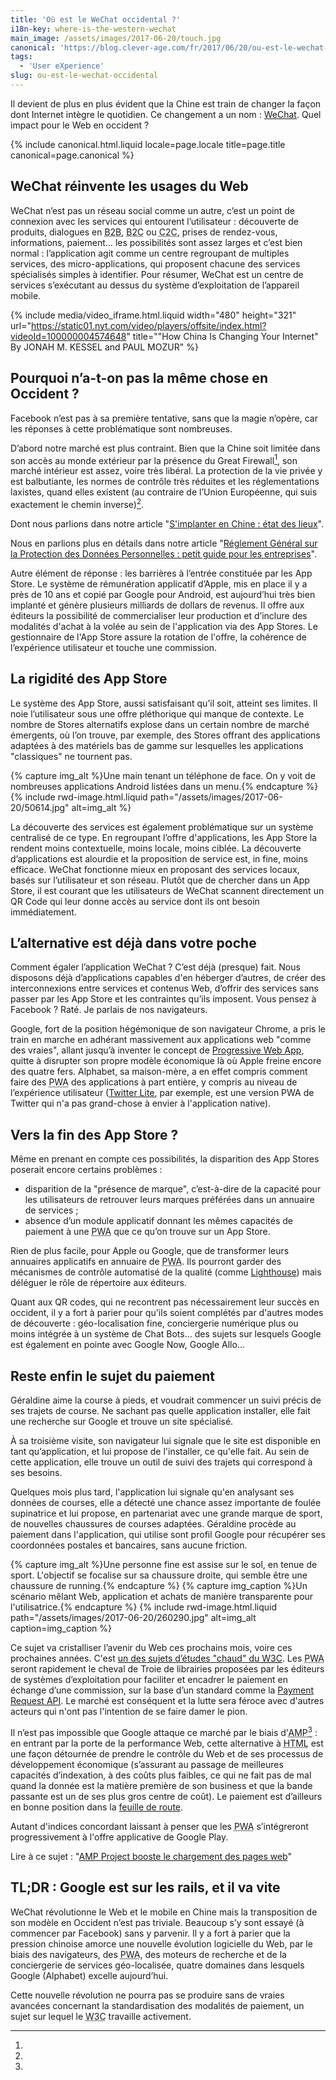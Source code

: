 ```yaml
---
title: 'Où est le WeChat occidental ?'
i18n-key: where-is-the-western-wechat
main_image: /assets/images/2017-06-20/touch.jpg
canonical: 'https://blog.clever-age.com/fr/2017/06/20/ou-est-le-wechat-occidental/'
tags:
  - 'User eXperience'
slug: ou-est-le-wechat-occidental
---
```


Il devient de plus en plus évident que la Chine est train de changer la façon
dont Internet intègre le quotidien. Ce changement a un nom :
[WeChat](https://blog.clever-age.com/fr/2017/06/07/wechat-10-fonctionnalites-cles-pour-votre-entreprise/).
Quel impact pour le Web en occident ?

<!-- more -->

{% include canonical.html.liquid
    locale=page.locale
    title=page.title
    canonical=page.canonical
%}

## WeChat réinvente les usages du Web

WeChat n’est pas un réseau social comme un autre, c’est un point de connexion
avec les services qui entourent l’utilisateur : découverte de produits,
dialogues en <abbr lang="en" title="Business To Business">B2B</abbr>,
<abbr lang="en" title="Business To Consumer">B2C</abbr> ou
<abbr lang="en" title="Consumer To Consumer(s)">C2C</abbr>, prises de
rendez-vous, informations, paiement… les possibilités sont assez larges et c’est
bien normal : l’application agit comme un centre regroupant de multiples
services, des micro-applications, qui proposent chacune des services spécialisés
simples à identifier. Pour résumer, WeChat est un centre de services s’exécutant
au dessus du système d’exploitation de l’appareil mobile.

{% include media/video_iframe.html.liquid width="480" height="321" url="https://static01.nyt.com/video/players/offsite/index.html?videoId=100000004574648" title="&quot;How China Is Changing Your Internet&quot; By JONAH M. KESSEL and PAUL MOZUR" %}

## Pourquoi n’a-t-on pas la même chose en Occident ?

Facebook n’est pas à sa première tentative, sans que la magie n’opère, car les
réponses à cette problématique sont nombreuses.

D’abord notre marché est plus contraint. Bien que la Chine soit limitée dans son
accès au monde extérieur par la présence du Great Firewall[^gf], son marché
intérieur est assez, voire très libéral. La protection de la vie privée y est
balbutiante, les normes de contrôle très réduites et les réglementations
laxistes, quand elles existent (au contraire de l’Union Européenne, qui suis
exactement le chemin inverse)[^rgdp].

[^gf]:

  Dont nous parlions dans notre article
  "[S'implanter en Chine : état des lieux](https://blog.clever-age.com/fr/2014/07/28/s-implanter-en-chine-etat-des-lieux/)".

[^rgdp]:

  Nous en parlions plus en détails dans notre article
  "[Réglement Général sur la Protection des Données Personnelles : petit guide pour les entreprises](https://blog.clever-age.com/fr/2017/04/04/reglement-general-sur-la-protection-des-donnees-personnel-petit-guide-pour-entreprises_rgpd/)".

Autre élément de réponse : les barrières à l’entrée constituée par les App
Store. Le système de rémunération applicatif d’Apple, mis en place il y a près
de 10 ans et copié par Google pour Android, est aujourd’hui très bien implanté
et génère plusieurs milliards de dollars de revenus. Il offre aux éditeurs la
possibilité de commercialiser leur production et d’inclure des modalités d'achat
à la volée au sein de l'application via des App Stores. Le gestionnaire de l'App
Store assure la rotation de l'offre, la cohérence de l’expérience utilisateur et
touche une commission.

## La rigidité des App Store

Le système des App Store, aussi satisfaisant qu’il soit, atteint ses limites. Il
noie l’utilisateur sous une offre pléthorique qui manque de contexte. Le nombre
de Stores alternatifs explose dans un certain nombre de marché émergents, où
l’on trouve, par exemple, des Stores offrant des applications adaptées à des
matériels bas de gamme sur lesquelles les applications "classiques" ne tournent
pas.

{% capture img_alt %}Une main tenant un téléphone de face. On y voit de
nombreuses applications Android listées dans un menu.{% endcapture %}
{% include rwd-image.html.liquid
path="/assets/images/2017-06-20/50614.jpg"
alt=img_alt
%}

La découverte des services est également problématique sur un système centralisé
de ce type. En regroupant l’offre d'applications, les App Store la rendent moins
contextuelle, moins locale, moins ciblée. La découverte d’applications est
alourdie et la proposition de service est, in fine, moins efficace. WeChat
fonctionne mieux en proposant des services locaux, basés sur l’utilisateur et
son réseau. Plutôt que de chercher dans un App Store, il est courant que les
utilisateurs de WeChat scannent directement un QR Code qui leur donne accès au
service dont ils ont besoin immédiatement.

## L’alternative est déjà dans votre poche

Comment égaler l’application WeChat ? C’est déjà (presque) fait. Nous disposons
déjà d’applications capables d'en héberger d’autres, de créer des
interconnexions entre services et contenus Web, d’offrir des services sans
passer par les App Store et les contraintes qu’ils imposent. Vous pensez à
Facebook ? Raté. Je parlais de nos navigateurs.

Google, fort de la position hégémonique de son navigateur Chrome, a pris le
train en marche en adhérant massivement aux applications web "comme des vraies",
allant jusqu’à inventer le concept de
[Progressive Web App](https://blog.clever-age.com/fr/2016/12/29/les-progressive-web-apps-pour-booster-ux/),
quitte à disrupter son propre modèle économique là où Apple freine encore des
quatre fers. Alphabet, sa maison-mère, a en effet compris comment faire des
<abbr lang="en" title="Progressive Web Apps">PWA</abbr> des applications à part
entière, y compris au niveau de l’expérience utilisateur
([Twitter Lite](https://mobile.twitter.com/), par exemple, est une version PWA
de Twitter qui n'a pas grand-chose à envier à l'application native).

## Vers la fin des App Store ?

Même en prenant en compte ces possibilités, la disparition des App Stores
poserait encore certains problèmes :

- disparition de la "présence de marque", c’est-à-dire de la capacité pour les
  utilisateurs de retrouver leurs marques préférées dans un annuaire de services
  ;
- absence d’un module applicatif donnant les mêmes capacités de paiement à une
  <abbr lang="en" title="Progressive Web App">PWA</abbr> que ce qu’on trouve sur
  un App Store.

Rien de plus facile, pour Apple ou Google, que de transformer leurs annuaires
applicatifs en annuaire de
<abbr lang="en" title="Progressive Web Apps">PWA</abbr>. Ils pourront garder des
mécanismes de contrôle automatisé de la qualité (comme
[Lighthouse](https://developers.google.com/web/tools/lighthouse/)) mais déléguer
le rôle de répertoire aux éditeurs.

Quant aux QR codes, qui ne recontrent pas nécessairement leur succès en
occident, il y a fort à parier pour qu'ils soient complétés par d'autres modes
de découverte : géo-localisation fine, conciergerie numérique plus ou moins
intégrée à un système de Chat Bots… des sujets sur lesquels Google est également
en pointe avec Google Now, Google Allo…

## Reste enfin le sujet du paiement

Géraldine aime la course à pieds, et voudrait commencer un suivi précis de ses
trajets de course. Ne sachant pas quelle application installer, elle fait une
recherche sur Google et trouve un site spécialisé.

À sa troisième visite, son navigateur lui signale que le site est disponible en
tant qu’application, et lui propose de l'installer, ce qu'elle fait. Au sein de
cette application, elle trouve un outil de suivi des trajets qui correspond à
ses besoins.

Quelques mois plus tard, l'application lui signale qu'en analysant ses données
de courses, elle a détecté une chance assez importante de foulée supinatrice et
lui propose, en partenariat avec une grande marque de sport, de nouvelles
chaussures de courses adaptées. Géraldine procède au paiement dans
l'application, qui utilise sont profil Google pour récupérer ses coordonnées
postales et bancaires, sans aucune friction.

{% capture img_alt %}Une personne fine est assise sur le sol, en tenue de sport.
L'objectif se focalise sur sa chaussure droite, qui semble être une chaussure de
running.{% endcapture %} {% capture img_caption %}Un scénario mêlant Web,
application et achats de manière transparente pour
l'utilisatrice.{% endcapture %} {% include rwd-image.html.liquid
path="/assets/images/2017-06-20/260290.jpg"
alt=img_alt
caption=img_caption
%}

Ce sujet va cristalliser l’avenir du Web ces prochains mois, voire ces
prochaines années. C'est
[un des sujets d’études "chaud" du <abbr title="World Wide Web Consortium">W3C</abbr>](https://www.w3.org/Payments/ 'Web Payments at W3C: Making Payments Easy on the Web').
Les <abbr lang="en" title="Progressive Web Apps">PWA</abbr> seront rapidement le
cheval de Troie de librairies proposées par les éditeurs de systèmes
d’exploitation pour faciliter et encadrer le paiement en échange d’une
commission, sur la base d’un standard comme la
[Payment Request API](https://developers.google.com/web/fundamentals/discovery-and-monetization/payment-request/).
Le marché est conséquent et la lutte sera féroce avec d'autres acteurs qui n'ont
pas l'intention de se faire damer le pion.

Il n’est pas impossible que Google attaque ce marché par le biais
d’<abbr lang="en" title="Accelerated Mobile Pages">AMP</abbr>[^amp] : en entrant
par la porte de la performance Web, cette alternative à
<abbr lang="en" title="HyperText Markup Language, le fondement sémantique du Web">HTML</abbr>
est une façon détournée de prendre le contrôle du Web et de ses processus de
développement économique (s’assurant au passage de meilleures capacités
d’indexation, à des coûts plus faibles, ce qui ne fait pas de mal quand la
donnée est la matière première de son business et que la bande passante est un
de ses plus gros centre de coût). Le paiement est d’ailleurs en bonne position
dans la
[feuille de route](https://www.ampproject.org/roadmap/ 'Feuille de route du projet AMP').
</abbr>

Autant d'indices concordant laissant à penser que les
<abbr lang="en" title="Progressive Web Apps">PWA</abbr> s’intégreront
progressivement à l'offre applicative de Google Play.

[^amp]:

  Lire à ce sujet :
  "[AMP Project booste le chargement des pages web](https://blog.clever-age.com/fr/2016/02/08/amp-project-booste-le-chargement-des-pages-web/)"

## TL;DR : Google est sur les rails, et il va vite

WeChat révolutionne le Web et le mobile en Chine mais la transposition de son
modèle en Occident n’est pas triviale. Beaucoup s’y sont essayé (à commencer par
Facebook) sans y parvenir. Il y a fort à parier que la pression chinoise amorce
une nouvelle évolution logicielle du Web, par le biais des navigateurs, des
<abbr lang="en" title="Progressive Web Apps">PWA</abbr>, des moteurs de
recherche et de la conciergerie de services géo-localisée, quatre domaines dans
lesquels Google (Alphabet) excelle aujourd’hui.

Cette nouvelle révolution ne pourra pas se produire sans de vraies avancées
concernant la standardisation des modalités de paiement, un sujet sur lequel le
<abbr title="World Wide Web Consortium">W3C</abbr> travaille activement.
